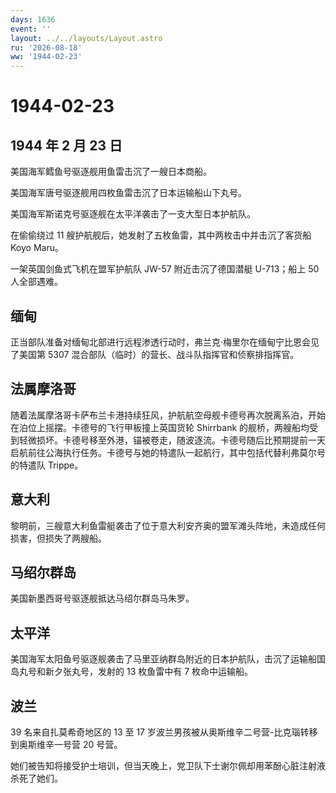 ```yaml
---
days: 1636
event: ''
layout: ../../layouts/Layout.astro
ru: '2026-08-18'
ww: '1944-02-23'
---
```


# 1944-02-23

## 1944 年 2 月 23 日

美国海军鳕鱼号驱逐舰用鱼雷击沉了一艘日本商船。

美国海军唐号驱逐舰用四枚鱼雷击沉了日本运输船山下丸号。

美国海军斯诺克号驱逐舰在太平洋袭击了一支大型日本护航队。

在偷偷绕过 11 艘护航舰后，她发射了五枚鱼雷，其中两枚击中并击沉了客货船
Koyo Maru。

一架英国剑鱼式飞机在盟军护航队 JW-57 附近击沉了德国潜艇 U-713；船上 50
人全部遇难。

## 缅甸

正当部队准备对缅甸北部进行远程渗透行动时，弗兰克·梅里尔在缅甸宁比恩会见了美国第
5307 混合部队（临时）的营长、战斗队指挥官和侦察排指挥官。

## 法属摩洛哥

随着法属摩洛哥卡萨布兰卡港持续狂风，护航航空母舰卡德号再次脱离系泊，开始在泊位上摇摆。卡德号的飞行甲板撞上英国货轮
Shirrbank
的舰桥，两艘船均受到轻微损坏。卡德号移至外港，锚被卷走，随波逐流。卡德号随后比预期提前一天启航前往公海执行任务。卡德号与她的特遣队一起航行，其中包括代替利弗莫尔号的特遣队
Trippe。

## 意大利

黎明前，三艘意大利鱼雷艇袭击了位于意大利安齐奥的盟军滩头阵地，未造成任何损害，但损失了两艘船。

## 马绍尔群岛

美国新墨西哥号驱逐舰抵达马绍尔群岛马朱罗。

## 太平洋

美国海军太阳鱼号驱逐舰袭击了马里亚纳群岛附近的日本护航队，击沉了运输船国岛丸号和新夕张丸号，发射的
13 枚鱼雷中有 7 枚命中运输船。

## 波兰

39 名来自扎莫希奇地区的 13 至 17
岁波兰男孩被从奥斯维辛二号营-比克瑙转移到奥斯维辛一号营 20 号营。

她们被告知将接受护士培训，但当天晚上，党卫队下士谢尔佩却用苯酚心脏注射液杀死了她们。
